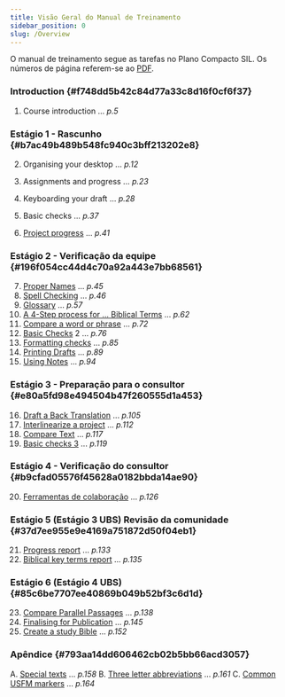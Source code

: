 ```yaml
---
title: Visão Geral do Manual de Treinamento
sidebar_position: 0
slug: /Overview
---
```




O manual de treinamento segue as tarefas no Plano Compacto SIL. Os números de página referem-se ao [PDF](pathname:///img/Ptx-man-en-9.3.pdf).


### Introduction {#f748dd5b42c84d77a33c8d16f0cf6f37}


1. Course introduction ... _p.5_


### Estágio 1 - Rascunho {#b7ac49b489b548fc940c3bff213202e8}


2. Organising your desktop ... _p.12_


3. Assignments and progress ... _p.23_
4. Keyboarding your draft ... _p.28_
5. Basic checks ... _p.37_
6. [Project progress](/6.PP2) ... _p.41_


### Estágio 2 - Verificação da equipe {#196f054cc44d4c70a92a443e7bb68561}


7. [Proper Names](/7.PN) ... _p.45_
8. [Spell Checking](/8.SP) ... _p.46_
9. [Glossary](/9.GL) ... _p.57_
10. [A 4-Step process for ... Biblical Terms](/10.BT) ... _p.62_
11. [Compare a word or phrase](/11.MP) ... _p.72_
12. [Basic Checks](/12.BC2) 2 ... _p.76_
13. [Formatting checks](/13.FC) ... _p.85_
14. [Printing Drafts](/14.PD) ... _p.89_
15. [Using Notes](/15.UN) ... _p.94_


### Estágio 3 - Preparação para o consultor {#e80a5fd98e494504b47f260555d1a453}


16. [Draft a Back Translation](/16.BT1) ... _p.105_
17. [Interlinearize a project](/17.BT2) ... _p.112_
18. [Compare Text](/18.CT) ... _p.117_
19. [Basic checks 3](/19.BC3) ... _p.119_


### Estágio 4 - Verificação do consultor {#b9cfad05576f45628a0182bbda14ae90}


20. [Ferramentas de colaboração](/20.CT) ... _p.126_


### Estágio 5 (Estágio 3 UBS) Revisão da comunidade {#37d7ee955e9e4169a751872d50f04eb1}


21. [Progress report](/21.PPR) ... _p.133_
22. [Biblical key terms report](/22.BTR) ... _p.135_


### Estágio 6 (Estágio 4 UBS) {#85c6be7707ee40869b049b52bf3c6d1d}


23. [Compare Parallel Passages](/23.PP) ... _p.138_
24. [Finalising for Publication](/24.FFP) ... _p.145_
25. [Create a study Bible](/25.StudyBibles) ... _p.152_


### Apêndice {#793aa14dd606462cb02b5bb66acd3057}


A. [Special texts](/A.st) ... _p.158_ B. [Three letter abbreviations](/B.3l) ... _p.161_ C. [Common USFM markers](/C.USFM) ... _p.164_

